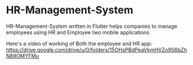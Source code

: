 # HR-Management-System

HR-Management-System written in Flutter helps companies to manage employees using HR and Employee two mobile applications.

Here's a video of working of Both the employee and HR app: 
https://drive.google.com/drive/u/0/folders/15OHsPBdPeaVkmHVZo9S6bZhN89OMYFMu

